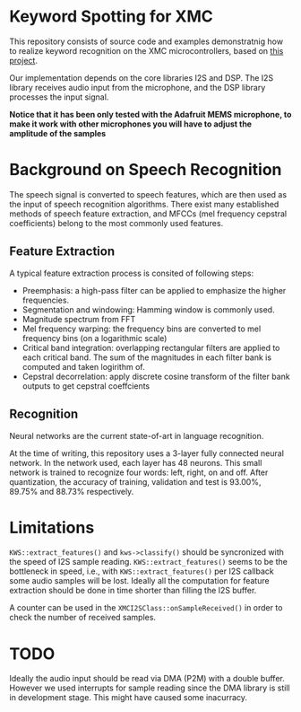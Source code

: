 # Keyword Spotting for XMC

This repository consists of source code and examples demonstratnig how to realize keyword recognition on the XMC microcontrollers, based on [this project](https://github.com/ARM-software/ML-KWS-for-MCU).

Our implementation depends on the core libraries I2S and DSP. The I2S library receives audio input from the microphone, and the DSP library processes the input signal.

**Notice that it has been only tested with the Adafruit MEMS microphone, to make it work with other microphones you will have to adjust the amplitude of the samples**

# Background on Speech Recognition

The speech signal is converted to speech features, which are then used as the input of speech recognition algorithms. There exist many established methods of speech feature extraction, and MFCCs (mel frequency cepstral coefficients) belong to the most commonly used features. 

## Feature Extraction
A typical feature extraction process is consited of following steps:

* Preemphasis:
    a high-pass filter can be applied to emphasize the higher frequencies.
* Segmentation and windowing: 
    Hamming window is commonly used.
* Magnitude spectrum from FFT 
* Mel frequency warping:
    the frequency bins are converted to mel frequency bins (on a logarithmic scale)    
* Critical band integration:
    overlapping rectangular filters are applied to each critical band. The sum of the magnitudes in each filter bank is computed and taken logirithm of. 
* Cepstral decorrelation:
    apply discrete cosine transform of the filter bank outputs to get cepstral coeffcients

## Recognition
Neural networks are the current state-of-art in language recognition. 

At the time of writing, this repository uses a 3-layer fully connected neural network. In the network used, each layer has 48 neurons. This small network is trained to recognize four words: left, right, on and off. After quantization, the accuracy of training, validation and test is 93.00%, 89.75% and 88.73% respectively.

# Limitations
`KWS::extract_features()` and `kws->classify()` should be syncronized with the speed of I2S sample reading. `KWS::extract_features()` seems to be the bottleneck in speed, i.e., with `KWS::extract_features()` per I2S callback some audio samples will be lost. Ideally all the computation for feature extraction should be done in time shorter than filling the I2S buffer. 

A counter can be used in the `XMCI2SClass::onSampleReceived()` in order to check the number of received samples.

# TODO

Ideally the audio input should be read via DMA (P2M) with a double buffer. However we used interrupts for sample reading since the DMA library is still in development stage. This might have caused some inacurracy.

